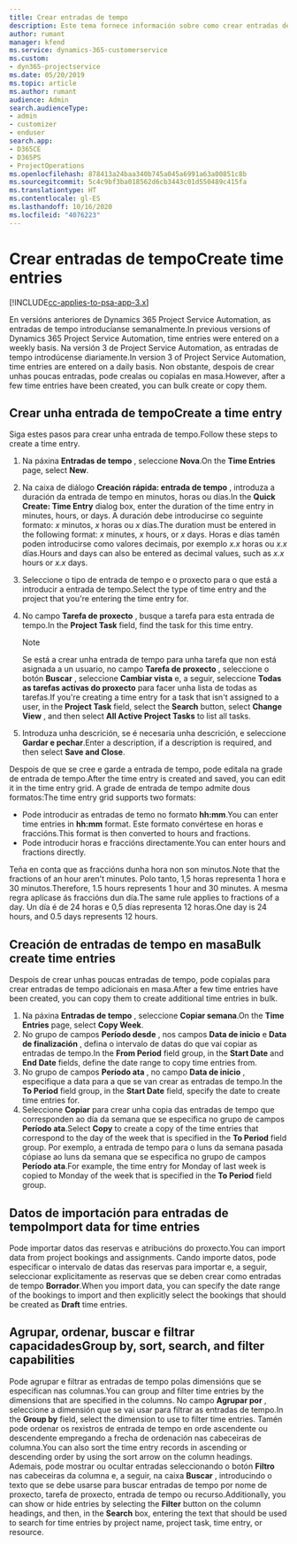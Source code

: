 ```yaml
---
title: Crear entradas de tempo
description: Este tema fornece información sobre como crear entradas de tempo.
author: rumant
manager: kfend
ms.service: dynamics-365-customerservice
ms.custom:
- dyn365-projectservice
ms.date: 05/20/2019
ms.topic: article
ms.author: rumant
audience: Admin
search.audienceType:
- admin
- customizer
- enduser
search.app:
- D365CE
- D365PS
- ProjectOperations
ms.openlocfilehash: 878413a24baa340b745a045a6991a63a00851c8b
ms.sourcegitcommit: 5c4c9bf3ba018562d6cb3443c01d550489c415fa
ms.translationtype: HT
ms.contentlocale: gl-ES
ms.lasthandoff: 10/16/2020
ms.locfileid: "4076223"
---
```

# <a name="create-time-entries"></a><span data-ttu-id="5e12f-103">Crear entradas de tempo</span><span class="sxs-lookup"><span data-stu-id="5e12f-103">Create time entries</span></span>

[!INCLUDE[cc-applies-to-psa-app-3.x](../includes/cc-applies-to-psa-app-3x.md)]

<span data-ttu-id="5e12f-104">En versións anteriores de Dynamics 365 Project Service Automation, as entradas de tempo introducíanse semanalmente.</span><span class="sxs-lookup"><span data-stu-id="5e12f-104">In previous versions of Dynamics 365 Project Service Automation, time entries were entered on a weekly basis.</span></span> <span data-ttu-id="5e12f-105">Na versión 3 de Project Service Automation, as entradas de tempo introdúcense diariamente.</span><span class="sxs-lookup"><span data-stu-id="5e12f-105">In version 3 of Project Service Automation, time entries are entered on a daily basis.</span></span> <span data-ttu-id="5e12f-106">Non obstante, despois de crear unhas poucas entradas, pode crealas ou copialas en masa.</span><span class="sxs-lookup"><span data-stu-id="5e12f-106">However, after a few time entries have been created, you can bulk create or copy them.</span></span>

## <a name="create-a-time-entry"></a><span data-ttu-id="5e12f-107">Crear unha entrada de tempo</span><span class="sxs-lookup"><span data-stu-id="5e12f-107">Create a time entry</span></span>

<span data-ttu-id="5e12f-108">Siga estes pasos para crear unha entrada de tempo.</span><span class="sxs-lookup"><span data-stu-id="5e12f-108">Follow these steps to create a time entry.</span></span>

1. <span data-ttu-id="5e12f-109">Na páxina **Entradas de tempo** , seleccione **Nova**.</span><span class="sxs-lookup"><span data-stu-id="5e12f-109">On the **Time Entries** page, select **New**.</span></span>
2. <span data-ttu-id="5e12f-110">Na caixa de diálogo **Creación rápida: entrada de tempo** , introduza a duración da entrada de tempo en minutos, horas ou días.</span><span class="sxs-lookup"><span data-stu-id="5e12f-110">In the **Quick Create: Time Entry** dialog box, enter the duration of the time entry in minutes, hours, or days.</span></span> <span data-ttu-id="5e12f-111">A duración debe introducirse co seguinte formato: *x* minutos, *x* horas ou *x* días.</span><span class="sxs-lookup"><span data-stu-id="5e12f-111">The duration must be entered in the following format: *x* minutes, *x* hours, or *x* days.</span></span> <span data-ttu-id="5e12f-112">Horas e días tamén poden introducirse como valores decimais, por exemplo *x.x* horas ou *x.x* días.</span><span class="sxs-lookup"><span data-stu-id="5e12f-112">Hours and days can also be entered as decimal values, such as *x.x* hours or *x.x* days.</span></span>
3. <span data-ttu-id="5e12f-113">Seleccione o tipo de entrada de tempo e o proxecto para o que está a introducir a entrada de tempo.</span><span class="sxs-lookup"><span data-stu-id="5e12f-113">Select the type of time entry and the project that you're entering the time entry for.</span></span>
4. <span data-ttu-id="5e12f-114">No campo **Tarefa de proxecto** , busque a tarefa para esta entrada de tempo.</span><span class="sxs-lookup"><span data-stu-id="5e12f-114">In the **Project Task** field, find the task for this time entry.</span></span>

    > [!NOTE]
    > <span data-ttu-id="5e12f-115">Se está a crear unha entrada de tempo para unha tarefa que non está asignada a un usuario, no campo **Tarefa de proxecto** , seleccione o botón **Buscar** , seleccione **Cambiar vista** e, a seguir, seleccione **Todas as tarefas activas do proxecto** para facer unha lista de todas as tarefas.</span><span class="sxs-lookup"><span data-stu-id="5e12f-115">If you're creating a time entry for a task that isn't assigned to a user, in the **Project Task** field, select the **Search** button, select **Change View** , and then select **All Active Project Tasks** to list all tasks.</span></span>

5. <span data-ttu-id="5e12f-116">Introduza unha descrición, se é necesaria unha descrición, e seleccione **Gardar e pechar**.</span><span class="sxs-lookup"><span data-stu-id="5e12f-116">Enter a description, if a description is required, and then select **Save and Close**.</span></span>

<span data-ttu-id="5e12f-117">Despois de que se cree e garde a entrada de tempo, pode editala na grade de entrada de tempo.</span><span class="sxs-lookup"><span data-stu-id="5e12f-117">After the time entry is created and saved, you can edit it in the time entry grid.</span></span> <span data-ttu-id="5e12f-118">A grade de entrada de tempo admite dous formatos:</span><span class="sxs-lookup"><span data-stu-id="5e12f-118">The time entry grid supports two formats:</span></span>

- <span data-ttu-id="5e12f-119">Pode introducir as entradas de temo no formato **hh:mm**.</span><span class="sxs-lookup"><span data-stu-id="5e12f-119">You can enter time entries in **hh:mm** format.</span></span> <span data-ttu-id="5e12f-120">Este formato convértese en horas e fraccións.</span><span class="sxs-lookup"><span data-stu-id="5e12f-120">This format is then converted to hours and fractions.</span></span>
- <span data-ttu-id="5e12f-121">Pode introducir horas e fraccións directamente.</span><span class="sxs-lookup"><span data-stu-id="5e12f-121">You can enter hours and fractions directly.</span></span>

<span data-ttu-id="5e12f-122">Teña en conta que as fraccións dunha hora non son minutos.</span><span class="sxs-lookup"><span data-stu-id="5e12f-122">Note that the fractions of an hour aren't minutes.</span></span> <span data-ttu-id="5e12f-123">Polo tanto, 1,5 horas representa 1 hora e 30 minutos.</span><span class="sxs-lookup"><span data-stu-id="5e12f-123">Therefore, 1.5 hours represents 1 hour and 30 minutes.</span></span> <span data-ttu-id="5e12f-124">A mesma regra aplícase ás fraccións dun día.</span><span class="sxs-lookup"><span data-stu-id="5e12f-124">The same rule applies to fractions of a day.</span></span> <span data-ttu-id="5e12f-125">Un día é de 24 horas e 0,5 días representa 12 horas.</span><span class="sxs-lookup"><span data-stu-id="5e12f-125">One day is 24 hours, and 0.5 days represents 12 hours.</span></span>

## <a name="bulk-create-time-entries"></a><span data-ttu-id="5e12f-126">Creación de entradas de tempo en masa</span><span class="sxs-lookup"><span data-stu-id="5e12f-126">Bulk create time entries</span></span>

<span data-ttu-id="5e12f-127">Despois de crear unhas poucas entradas de tempo, pode copialas para crear entradas de tempo adicionais en masa.</span><span class="sxs-lookup"><span data-stu-id="5e12f-127">After a few time entries have been created, you can copy them to create additional time entries in bulk.</span></span>

1. <span data-ttu-id="5e12f-128">Na páxina **Entradas de tempo** , seleccione **Copiar semana**.</span><span class="sxs-lookup"><span data-stu-id="5e12f-128">On the **Time Entries** page, select **Copy Week**.</span></span>
2. <span data-ttu-id="5e12f-129">No grupo de campos **Período desde** , nos campos **Data de inicio** e **Data de finalización** , defina o intervalo de datas do que vai copiar as entradas de tempo.</span><span class="sxs-lookup"><span data-stu-id="5e12f-129">In the **From Period** field group, in the **Start Date** and **End Date** fields, define the date range to copy time entries from.</span></span>
3. <span data-ttu-id="5e12f-130">No grupo de campos **Período ata** , no campo **Data de inicio** , especifique a data para a que se van crear as entradas de tempo.</span><span class="sxs-lookup"><span data-stu-id="5e12f-130">In the **To Period** field group, in the **Start Date** field, specify the date to create time entries for.</span></span>
4. <span data-ttu-id="5e12f-131">Seleccione **Copiar** para crear unha copia das entradas de tempo que corresponden ao día da semana que se especifica no grupo de campos **Período ata**.</span><span class="sxs-lookup"><span data-stu-id="5e12f-131">Select **Copy** to create a copy of the time entries that correspond to the day of the week that is specified in the **To Period** field group.</span></span> <span data-ttu-id="5e12f-132">Por exemplo, a entrada de tempo para o luns da semana pasada cópiase ao luns da semana que se especifica no grupo de campos **Período ata**.</span><span class="sxs-lookup"><span data-stu-id="5e12f-132">For example, the time entry for Monday of last week is copied to Monday of the week that is specified in the **To Period** field group.</span></span>

## <a name="import-data-for-time-entries"></a><span data-ttu-id="5e12f-133">Datos de importación para entradas de tempo</span><span class="sxs-lookup"><span data-stu-id="5e12f-133">Import data for time entries</span></span>

<span data-ttu-id="5e12f-134">Pode importar datos das reservas e atribucións do proxecto.</span><span class="sxs-lookup"><span data-stu-id="5e12f-134">You can import data from project bookings and assignments.</span></span> <span data-ttu-id="5e12f-135">Cando importe datos, pode especificar o intervalo de datas das reservas para importar e, a seguir, seleccionar explicitamente as reservas que se deben crear como entradas de tempo **Borrador**.</span><span class="sxs-lookup"><span data-stu-id="5e12f-135">When you import data, you can specify the date range of the bookings to import and then explicitly select the bookings that should be created as **Draft** time entries.</span></span>

## <a name="group-by-sort-search-and-filter-capabilities"></a><span data-ttu-id="5e12f-136">Agrupar, ordenar, buscar e filtrar capacidades</span><span class="sxs-lookup"><span data-stu-id="5e12f-136">Group by, sort, search, and filter capabilities</span></span>

<span data-ttu-id="5e12f-137">Pode agrupar e filtrar as entradas de tempo polas dimensións que se especifican nas columnas.</span><span class="sxs-lookup"><span data-stu-id="5e12f-137">You can group and filter time entries by the dimensions that are specified in the columns.</span></span> <span data-ttu-id="5e12f-138">No campo **Agrupar por** , seleccione a dimensión que se vai usar para filtrar as entradas de tempo.</span><span class="sxs-lookup"><span data-stu-id="5e12f-138">In the **Group by** field, select the dimension to use to filter time entries.</span></span> <span data-ttu-id="5e12f-139">Tamén pode ordenar os rexistros de entrada de tempo en orde ascendente ou descendente empregando a frecha de ordenación nas cabeceiras de columna.</span><span class="sxs-lookup"><span data-stu-id="5e12f-139">You can also sort the time entry records in ascending or descending order by using the sort arrow on the column headings.</span></span> <span data-ttu-id="5e12f-140">Ademais, pode mostrar ou ocultar entradas seleccionando o botón **Filtro** nas cabeceiras da columna e, a seguir, na caixa **Buscar** , introducindo o texto que se debe usarse para buscar entradas de tempo por nome de proxecto, tarefa de proxecto, entrada de tempo ou recurso.</span><span class="sxs-lookup"><span data-stu-id="5e12f-140">Additionally, you can show or hide entries by selecting the **Filter** button on the column headings, and then, in the **Search** box, entering the text that should be used to search for time entries by project name, project task, time entry, or resource.</span></span>

